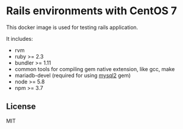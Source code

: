 # Rails environments with CentOS 7

This docker image is used for testing rails application.

It includes:

* rvm
* ruby >= 2.3
* bundler >= 1.11
* common tools for compiling gem native extension, like gcc, make
* mariadb-devel (required for using [mysql2](https://rubygems.org/gems/mysql2/) gem)
* node >= 5.8
* npm >= 3.7

## License

MIT
